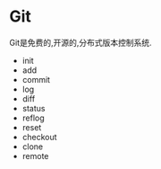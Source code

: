 # Git

 Git是免费的,开源的,分布式版本控制系统.

* init
* add
* commit
* log
* diff
* status
* reflog
* reset
* checkout
* clone
* remote